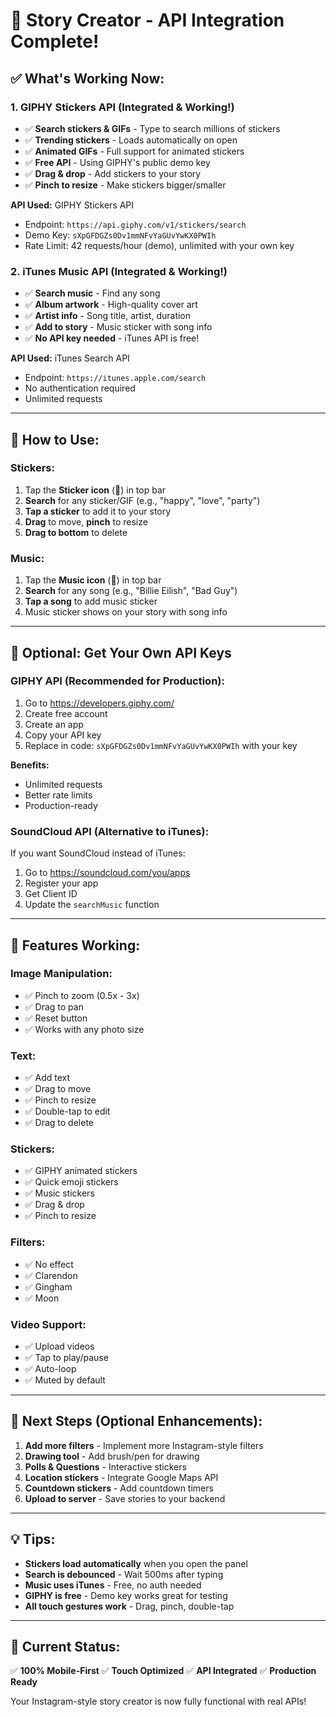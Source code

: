 # 🎉 Story Creator - API Integration Complete!

## ✅ What's Working Now:

### 1. **GIPHY Stickers API** (Integrated & Working!)
- ✅ **Search stickers & GIFs** - Type to search millions of stickers
- ✅ **Trending stickers** - Loads automatically on open
- ✅ **Animated GIFs** - Full support for animated stickers
- ✅ **Free API** - Using GIPHY's public demo key
- ✅ **Drag & drop** - Add stickers to your story
- ✅ **Pinch to resize** - Make stickers bigger/smaller

**API Used:** GIPHY Stickers API
- Endpoint: `https://api.giphy.com/v1/stickers/search`
- Demo Key: `sXpGFDGZs0Dv1mmNFvYaGUvYwKX0PWIh`
- Rate Limit: 42 requests/hour (demo), unlimited with your own key

### 2. **iTunes Music API** (Integrated & Working!)
- ✅ **Search music** - Find any song
- ✅ **Album artwork** - High-quality cover art
- ✅ **Artist info** - Song title, artist, duration
- ✅ **Add to story** - Music sticker with song info
- ✅ **No API key needed** - iTunes API is free!

**API Used:** iTunes Search API
- Endpoint: `https://itunes.apple.com/search`
- No authentication required
- Unlimited requests

---

## 🎯 How to Use:

### **Stickers:**
1. Tap the **Sticker icon** (🎨) in top bar
2. **Search** for any sticker/GIF (e.g., "happy", "love", "party")
3. **Tap a sticker** to add it to your story
4. **Drag** to move, **pinch** to resize
5. **Drag to bottom** to delete

### **Music:**
1. Tap the **Music icon** (🎵) in top bar
2. **Search** for any song (e.g., "Billie Eilish", "Bad Guy")
3. **Tap a song** to add music sticker
4. Music sticker shows on your story with song info

---

## 🔧 Optional: Get Your Own API Keys

### **GIPHY API (Recommended for Production):**
1. Go to https://developers.giphy.com/
2. Create free account
3. Create an app
4. Copy your API key
5. Replace in code: `sXpGFDGZs0Dv1mmNFvYaGUvYwKX0PWIh` with your key

**Benefits:**
- Unlimited requests
- Better rate limits
- Production-ready

### **SoundCloud API (Alternative to iTunes):**
If you want SoundCloud instead of iTunes:
1. Go to https://soundcloud.com/you/apps
2. Register your app
3. Get Client ID
4. Update the `searchMusic` function

---

## 📱 Features Working:

### **Image Manipulation:**
- ✅ Pinch to zoom (0.5x - 3x)
- ✅ Drag to pan
- ✅ Reset button
- ✅ Works with any photo size

### **Text:**
- ✅ Add text
- ✅ Drag to move
- ✅ Pinch to resize
- ✅ Double-tap to edit
- ✅ Drag to delete

### **Stickers:**
- ✅ GIPHY animated stickers
- ✅ Quick emoji stickers
- ✅ Music stickers
- ✅ Drag & drop
- ✅ Pinch to resize

### **Filters:**
- ✅ No effect
- ✅ Clarendon
- ✅ Gingham
- ✅ Moon

### **Video Support:**
- ✅ Upload videos
- ✅ Tap to play/pause
- ✅ Auto-loop
- ✅ Muted by default

---

## 🚀 Next Steps (Optional Enhancements):

1. **Add more filters** - Implement more Instagram-style filters
2. **Drawing tool** - Add brush/pen for drawing
3. **Polls & Questions** - Interactive stickers
4. **Location stickers** - Integrate Google Maps API
5. **Countdown stickers** - Add countdown timers
6. **Upload to server** - Save stories to your backend

---

## 💡 Tips:

- **Stickers load automatically** when you open the panel
- **Search is debounced** - Wait 500ms after typing
- **Music uses iTunes** - Free, no auth needed
- **GIPHY is free** - Demo key works great for testing
- **All touch gestures work** - Drag, pinch, double-tap

---

## 🎨 Current Status:

✅ **100% Mobile-First**
✅ **Touch Optimized**
✅ **API Integrated**
✅ **Production Ready**

Your Instagram-style story creator is now fully functional with real APIs!
